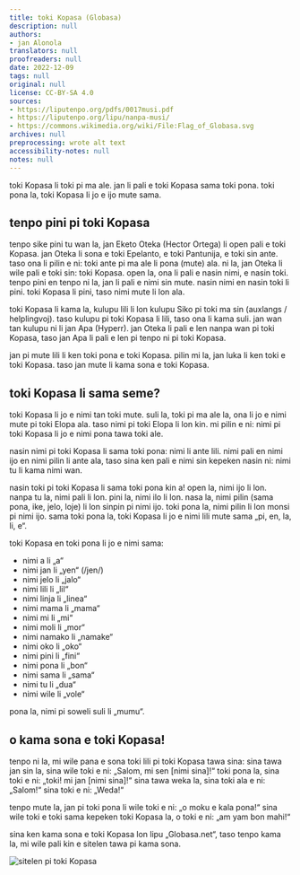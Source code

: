 ```yaml
---
title: toki Kopasa (Globasa)
description: null
authors:
- jan Alonola
translators: null
proofreaders: null
date: 2022-12-09
tags: null
original: null
license: CC-BY-SA 4.0
sources:
- https://liputenpo.org/pdfs/0017musi.pdf
- https://liputenpo.org/lipu/nanpa-musi/
- https://commons.wikimedia.org/wiki/File:Flag_of_Globasa.svg
archives: null
preprocessing: wrote alt text
accessibility-notes: null
notes: null
---
```


toki Kopasa li toki pi ma ale. jan li pali e toki Kopasa sama toki pona. toki pona la, toki Kopasa li jo e ijo mute sama.

## tenpo pini pi toki Kopasa

tenpo sike pini tu wan la, jan Eketo Oteka (Hector Ortega) li open pali e toki Kopasa. jan Oteka li sona e toki Epelanto, e toki Pantunija, e toki sin ante. taso ona li pilin e ni: toki ante pi ma ale li pona (mute) ala. ni la, jan Oteka li wile pali e toki sin: toki Kopasa. open la, ona li pali e nasin nimi, e nasin toki. tenpo pini en tenpo ni la, jan li pali e nimi sin mute. nasin nimi en nasin toki li pini. toki Kopasa li pini, taso nimi mute li lon ala.

toki Kopasa li kama la, kulupu lili li lon kulupu Siko pi toki ma sin (auxlangs / helplingvoj). taso kulupu pi toki Kopasa li lili, taso ona li kama suli. jan wan tan kulupu ni li jan Apa (Hyperr). jan Oteka li pali e len nanpa wan pi toki Kopasa, taso jan Apa li pali e len pi tenpo ni pi toki Kopasa.

jan pi mute lili li ken toki pona e toki Kopasa. pilin mi la, jan luka li ken toki e toki Kopasa. taso jan mute li kama sona e toki Kopasa.

## toki Kopasa li sama seme?

toki Kopasa li jo e nimi tan toki mute. suli la, toki pi ma ale la, ona li jo e nimi mute pi toki Elopa ala. taso nimi pi toki Elopa li lon kin. mi pilin e ni: nimi pi toki Kopasa li jo e nimi pona tawa toki ale.

nasin nimi pi toki Kopasa li sama toki pona: nimi li ante lili. nimi pali en nimi ijo en nimi pilin li ante ala, taso sina ken pali e nimi sin kepeken nasin ni: nimi tu li kama nimi wan.

nasin toki pi toki Kopasa li sama toki pona kin a! open la, nimi ijo li lon. nanpa tu la, nimi pali li lon. pini la, nimi ilo li lon. nasa la, nimi pilin (sama pona, ike, jelo, loje) li lon sinpin pi nimi ijo. toki pona la, nimi pilin li lon monsi pi nimi ijo. sama toki pona la, toki Kopasa li jo e nimi lili mute sama „pi, en, la, li, e“.

toki Kopasa en toki pona li jo e nimi sama:

- nimi a li „a“
- nimi jan li „yen“ (/jen/)
- nimi jelo li „jalo“
- nimi lili li „lil“
- nimi linja li „linea“
- nimi mama li „mama“
- nimi mi li „mi“
- nimi moli li „mor“
- nimi namako li „namake“
- nimi oko li „oko“
- nimi pini li „fini“
- nimi pona li „bon“
- nimi sama li „sama“
- nimi tu li „dua“
- nimi wile li „vole“

pona la, nimi pi soweli suli li „mumu“.

## o kama sona e toki Kopasa!

tenpo ni la, mi wile pana e sona toki lili pi toki Kopasa tawa sina: sina tawa jan sin la, sina wile toki e ni: „Salom, mi sen [nimi sina]!“ toki pona la, sina toki e ni: „toki! mi jan [nimi sina]!“ sina tawa weka la, sina toki ala e ni: „Salom!“ sina toki e ni: „Weda!“

tenpo mute la, jan pi toki pona li wile toki e ni: „o moku e kala pona!“ sina wile toki e toki sama kepeken toki Kopasa la, o toki e ni: „am yam bon mahi!“

sina ken kama sona e toki Kopasa lon lipu „Globasa.net“, taso tenpo kama la, mi wile pali kin e sitelen tawa pi kama sona.

![sitelen pi toki Kopasa](https://upload.wikimedia.org/wikipedia/commons/a/a3/Flag_of_Globasa.svg)